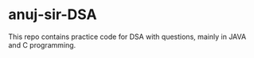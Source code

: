 # anuj-sir-DSA
This repo contains practice code for DSA with questions, mainly in JAVA and C programming.
